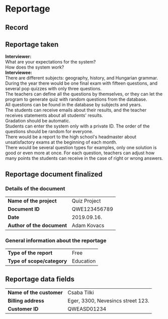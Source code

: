 # Reportage
## Record
## Reportage taken
__Interviewer:__  
What are your expectations for the system?  
How does the system work?  
__Interviewee:__  
There are different subjects: geography, history, and Hungarian grammar.  
During the year there would be one final exam with fifteen questions, and several pop quizzes with only three questions.  
The teachers can define all the questions by themselves, or they can let the program to generate quiz with random questions from the database.  
All questions can be found in the database by subjects and years.  
The students can receive emails about their results, and the teacher receives statements about all students' results.  
Gradation should be automatic.  
Students can enter the system only with a private ID.
The order of the questions should be random for everyone.  
There would be a report to the high school's headmaster about unsatisfactory exams at the beginning of each month.  
There would be several question types for examples, only one solution is good or even more at once. For each question, teachers can adjust how many points the students can receive in the case of right or wrong answers.
## Reportage document finalized
### Details of the document
<table>
  <tr>
    <td><b>Name of the project</b></th>
    <td>Quiz Project</th>
  </tr>
  <tr>
    <td><b>Document ID</b></th>
    <td>QWE123456789</td>
  </tr>
  <tr>
    <td><b>Date</b></th>
    <td>2019.09.16.</td>
  </tr>
  <tr>
    <td><b>Author of the document</b></th>
    <td>Adam Kovacs</td>
  </tr>
</table>

### General information about the reportage
<table>
  <tr>
    <td><b>Type of the report</b></th>
    <td>Free</td>
  </tr>
  <tr>
    <td><b>Type of scope/category</b></th>
    <td>Education</td>
  </tr>
</table>

## Reportage data fields
<table>
  <tr>
    <td><b>Name of the customer</b></th>
    <td>Csaba Tilki</td>
  </tr>
  <tr>
    <td><b>Billing address</b></th>
    <td>Eger, 3300, Nevesincs street 123.</td>
  </tr>
  <tr>
    <td><b>Customer ID</b></th>
    <td>QWEASD01234</td>
  </tr>
</table>